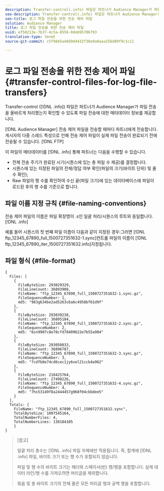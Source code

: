 ```yaml
---
description: Transfer-control(.info) 파일은 파트너가 Audience Manager가 파일 전송을 올바르게 처리했는지 확인할 수 있도록 파일 전송에 대한 메타데이터 정보를 제공합니다.
seo-description: Transfer-control(.info) 파일은 파트너가 Audience Manager가 파일 전송을 올바르게 처리했는지 확인할 수 있도록 파일 전송에 대한 메타데이터 정보를 제공합니다.
seo-title: 로그 파일 전송을 위한 전송 제어 파일
solution: Audience Manager
title: 로그 파일 전송을 위한 전송 제어 파일
uuid: ef58213e-7b37-4c5a-8556-0de695706793
translation-type: tm+mt
source-git-commit: c5f9845a48d9d4432f38e9a0aaa256d89f9c1c11

---
```



# 로그 파일 전송을 위한 전송 제어 파일 {#transfer-control-files-for-log-file-transfers}

Transfer-control ([!DNL .info]) 파일은 파트너가 Audience Manager가 파일 전송을 올바르게 처리했는지 확인할 수 있도록 파일 전송에 대한 메타데이터 정보를 제공합니다.

[!DNL Audience Manager] 전송 제어 파일을 전송할 때마다 파트너에게 전송합니다. 게시자의 다중 스레드 특성으로 인해 전송 제어 파일이 실제 파일 전송이 완료되기 전에 전송될 수 있습니다. [!DNL FTP]

이 파일의 메타데이터를 [!DNL .info] 통해 파트너는 다음을 수행할 수 있습니다.

* 전체 전송 주기가 완료된 시기(시퀀스에 있는 총 파일 수 제공)를 결정합니다.
* 시퀀스에 있는 지정된 파일의 전체/정답 여부 확인(파일의 크기(바이트 단위) 및 줄 수 확인);
* Raw 파일의 행 수를 확인하여 수신 끝(파일 크기)에 있는 데이터베이스에 파일이 로드된 후의 행 수를 기준으로 합니다.

## 파일 이름 지정 규칙 {#file-naming-conventions}

전송 제어 파일의 이름은 파일 확장명이 .s인 일괄 처리/시퀀스의 루트와 동일합니다. [!DNL .info]

예를 들어 시퀀스의 첫 번째 파일 이름이 다음과 같이 지정된 경우:그러면 [!DNL ftp_12345_67890_full_1500727351632-1.sync]컨트롤 파일의 이름이 [!DNL ftp_12345_67890_iter_1500727351632.info]지정됩니다.

## 파일 형식 {#file-format}

```
{
  Files: [
    {
      FileByteSize: 293029329,
      FileLineCount: 36893908,
      FileName: "ftp_12345_67890_full_1500727351632-1.sync.gz",
      FileSequenceNumber: 1,
      md5: "983g634be2ad5263c6a6c4958bf61d9f"
    },
    {
      FileByteSize: 293039238,
      FileLineCount: 36895184,
      FileName: "ftp_12345_67890_full_1500727351632-2.sync.gz",
      FileSequenceNumber: 2,
      md5: "6sn9907c8e78cfd78409622e7b55a984"
    },
    {
      FileByteSize: 293050833,
      FileLineCount: 36896787,
      FileName: "ftp_12345_67890_full_1500727351632-3.sync.gz",
      FileSequenceNumber: 3,
      md5: "7cdfb8e74cd6cec1jy6vel21ccb4a962"
    },
    {
      FileByteSize: 218425764,
      FileLineCount: 27498226,
      FileName: "ftp_12345_67890_full_1500727351632-4.sync.gz",
      FileSequenceNumber: 4,
      md5: "7hs53149f8a2444457g968f04cbbdee5"
    }
  ],
  Totals: {
    FileName: "ftp_12345_67890_full_1500727351632.sync",
    TotalByteSize: 1097545164,
    TotalNumberFiles: 4,
    TotalNumberLines: 138184105
    }
}
```

>[참고]
>
> 일괄 처리 총수는 [!DNL .info] 파일 자체에만 적용됩니다. 즉, 합계에 [!DNL .info] 파일, 바이트 크기 또는 행 수가 포함되지 않습니다.
>
> 파일 및 행 수의 바이트 크기는 헤더와 스페이서(빈) 행/행을 포함합니다. 실제 데이터 라인/행 수를 가져오려면 머리글을 제외합니다.
>
> 묶음 및 총 바이트 크기의 전체 줄은 모든 머리글 행과 공백 행을 포함합니다.